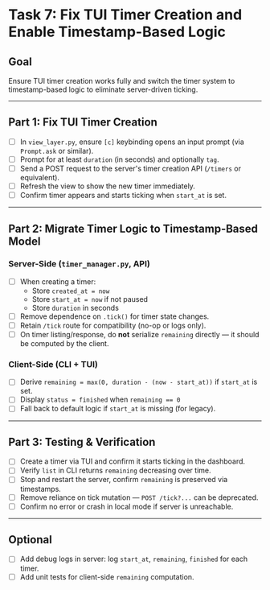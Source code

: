 # Task 7: Fix TUI Timer Creation and Enable Timestamp-Based Logic

## Goal
Ensure TUI timer creation works fully and switch the timer system to timestamp-based logic to eliminate server-driven ticking.

---

## Part 1: Fix TUI Timer Creation

- [ ] In `view_layer.py`, ensure `[c]` keybinding opens an input prompt (via `Prompt.ask` or similar).
- [ ] Prompt for at least `duration` (in seconds) and optionally `tag`.
- [ ] Send a POST request to the server's timer creation API (`/timers` or equivalent).
- [ ] Refresh the view to show the new timer immediately.
- [ ] Confirm timer appears and starts ticking when `start_at` is set.

---

## Part 2: Migrate Timer Logic to Timestamp-Based Model

### Server-Side (`timer_manager.py`, API)

- [ ] When creating a timer:
  - Store `created_at = now`
  - Store `start_at = now` if not paused
  - Store `duration` in seconds
- [ ] Remove dependence on `.tick()` for timer state changes.
- [ ] Retain `/tick` route for compatibility (no-op or logs only).
- [ ] On timer listing/response, do **not** serialize `remaining` directly — it should be computed by the client.

### Client-Side (CLI + TUI)

- [ ] Derive `remaining = max(0, duration - (now - start_at))` if `start_at` is set.
- [ ] Display `status = finished` when `remaining == 0`
- [ ] Fall back to default logic if `start_at` is missing (for legacy).

---

## Part 3: Testing & Verification

- [ ] Create a timer via TUI and confirm it starts ticking in the dashboard.
- [ ] Verify `list` in CLI returns `remaining` decreasing over time.
- [ ] Stop and restart the server, confirm `remaining` is preserved via timestamps.
- [ ] Remove reliance on tick mutation — `POST /tick?...` can be deprecated.
- [ ] Confirm no error or crash in local mode if server is unreachable.

---

## Optional

- [ ] Add debug logs in server: log `start_at`, `remaining`, `finished` for each timer.
- [ ] Add unit tests for client-side `remaining` computation.
